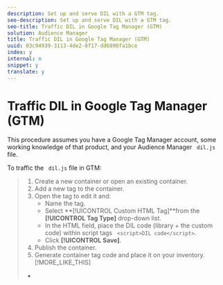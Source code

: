 ```yaml
---
description: Set up and serve DIL with a GTM tag.
seo-description: Set up and serve DIL with a GTM tag.
seo-title: Traffic DIL in Google Tag Manager (GTM)
solution: Audience Manager
title: Traffic DIL in Google Tag Manager (GTM)
uuid: 03c94939-3113-4de2-8f17-dd6090fa1bce
index: y
internal: n
snippet: y
translate: y
---
```


# Traffic DIL in Google Tag Manager (GTM)

This procedure assumes you have a Google Tag Manager account, some working knowledge of that product, and your Audience Manager ` dil.js` file. 

To traffic the ` dil.js` file in GTM: 

>1. Create a new container or open an existing container.
>1. Add a new tag to the container.
>1. Open the tag to edit it and:
>    * Name the tag.
>    * Select **[!UICONTROL  Custom HTML Tag]**from the **[!UICONTROL  Tag Type]** drop-down list.
>    * In the HTML field, place the DIL code (library + the custom code) within script tags ` <script>DIL code</script>`.
>    * Click **[!UICONTROL  Save]**.
>1. Publish the container.
>1. Generate container tag code and place it on your inventory.
>[!MORE_LIKE_THIS]
>
>* [  ](https://support.google.com/tagmanager#topic=3441530)

